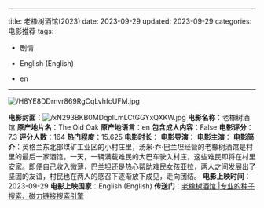 
---
title: 老橡树酒馆(2023)
date: 2023-09-29
updated: 2023-09-29
categories: 电影推荐
tags:

- 剧情

- English (English)
- en
---

<img src="https://image.tmdb.org/t/p/original/H8YE8DDrnvr869RgCqLvhfcUFM.jpg" alt="/H8YE8DDrnvr869RgCqLvhfcUFM.jpg" title="/H8YE8DDrnvr869RgCqLvhfcUFM.jpg">

**电影封面**：<img src="https://image.tmdb.org/t/p/w200/xN293BKB0MDqpILmLCtGGYxQXKW.jpg" alt="/xN293BKB0MDqpILmLCtGGYxQXKW.jpg" title="/xN293BKB0MDqpILmLCtGGYxQXKW.jpg">
**电影名称**：老橡树酒馆
**原产地片名**：The Old Oak
**原产地语言**：en
**包含成人内容**：False
**电影评分**：7.3
**评分人数**：164
**热门程度**：15.625
**电影时长**：
**电影导演**：
**电影主演**：
**电影简介**：英格兰东北部煤矿工业区的小村庄里，汤米·乔·巴兰坦经营的老橡树酒馆是村里的最后一家酒馆。一天，一辆满载难民的大巴车驶入村庄，这些难民即将在村里安家。即便自己收入微薄，巴兰坦还是热心帮助难民女孩亚拉，两人之间发展出了坚固的友谊，村民也在两人的感召下逐渐放下成见，走向团结。
**电影上映时间**：2023-09-29
**电影上映国家**：English (English)
**传送门**：[老橡树酒馆 |专业的种子搜索、磁力链接搜索引擎](https://movie.amd794.com:2083/?search=The%20Old%20Oak&ordering=&mode=match_phrase&page_size=10&page=1)


